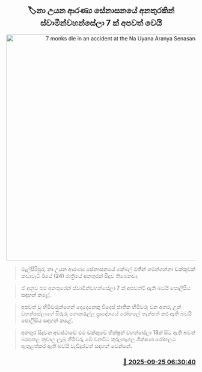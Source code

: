 <p align='center'><b><h2 align='center' title='7 monks die in an accident at the Na Uyana Aranya Senasana'>🏷නා උයන ආරණ්‍ය සේනාසනයේ අනතුරකින් ස්වාමීන්වහන්සේලා 7 ක් අපවත් වෙයි</h2></b></p>
<p align='center'><img src='https://helakuru.sgp1.cdn.digitaloceanspaces.com/esana/images/lib/death[1].jpg' width='600' alt='7 monks die in an accident at the Na Uyana Aranya Senasana'></p>

> මැල්සිරිපුර, නා උයන ආරණ්‍ය සේනාසනයේ කේබල් මතින් ගමන්ගන්නා ඩක්කුවක් කඩාවැටී ඊයේ (24) රාත්‍රියේ අනතුරක් සිදුව තිබෙනවා.

> ඒ අනුව එම අනතුරෙන් ස්වාමීන්වහන්සේලා 7 ක් අපවත්වී ඇති බවයි පොලීසිය සඳහන් කළේ.

> අපවත් වූ හිමිවරුන්ගෙන් දෙදෙනෙකු විදෙස් ජාතික හිමිවරු වන අතර, උන් වහන්සේලාගේ සිරුරු ගොකරැල්ල ප්‍රාදේශයේ රෝහලේ තැන්පත් කර ඇති බවයි පොලීසිය සඳහන් කළේ.

> අනතුර සිදුවන අවස්ථාවේ එම ඩක්කුවේ භික්ෂූන් වහන්සේලා 13ක් සිට ඇති බවත් බරපතළ තුවාල ලැබූ හිමිවරු මේ වනවිට කුරුණෑගල ශික්ෂණ රෝහලට ඇතුළත්කර ඇති බවයි වැඩිදුරටත් සඳහන් වෙන්නේ.



<h3 align='right'><a href='https://www.helakuru.lk/esana/p/113947/'>📅 2025-09-25 06:30:40</a></h3>
